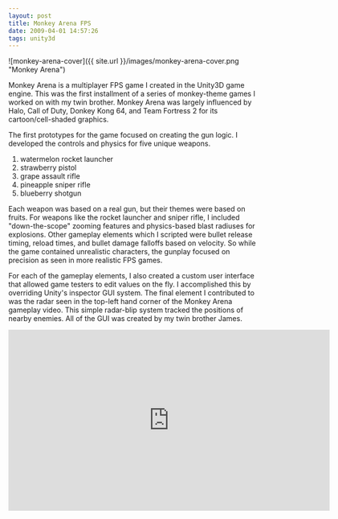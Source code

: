 ```yaml
---
layout: post
title: Monkey Arena FPS
date: 2009-04-01 14:57:26
tags: unity3d
---
```


![monkey-arena-cover]({{ site.url }}/images/monkey-arena-cover.png "Monkey Arena")

Monkey Arena is a multiplayer FPS game I created in the Unity3D game engine. This was the first installment of a series of monkey-theme games I worked on with my twin brother. Monkey Arena was largely influenced by Halo, Call of Duty, Donkey Kong 64, and Team Fortress 2 for its cartoon/cell-shaded graphics.

The first prototypes for the game focused on creating the gun logic. I developed the controls and physics for five unique weapons.

1. watermelon rocket launcher
2. strawberry pistol
3. grape assault rifle
4. pineapple sniper rifle
5. blueberry shotgun

Each weapon was based on a real gun, but their themes were based on fruits. For weapons like the rocket launcher and sniper rifle, I included "down-the-scope" zooming features and physics-based blast radiuses for explosions. Other gameplay elements which I scripted were bullet release timing, reload times, and bullet damage falloffs based on velocity. So while the game contained unrealistic characters, the gunplay focused on precision as seen in more realistic FPS games.

For each of the gameplay elements, I also created a custom user interface that allowed game testers to edit values on the fly. I accomplished this by overriding Unity's inspector GUI system. The final element I contributed to was the radar seen in the top-left hand corner of the Monkey Arena gameplay video. This simple radar-blip system tracked the positions of nearby enemies. All of the GUI was created by my twin brother James.

<div class="video-wrapper">
    <iframe width="640" height="360" src="https://www.youtube.com/embed/DvEvQvvq4mQ" frameborder="0" allowfullscreen></iframe>
</div>